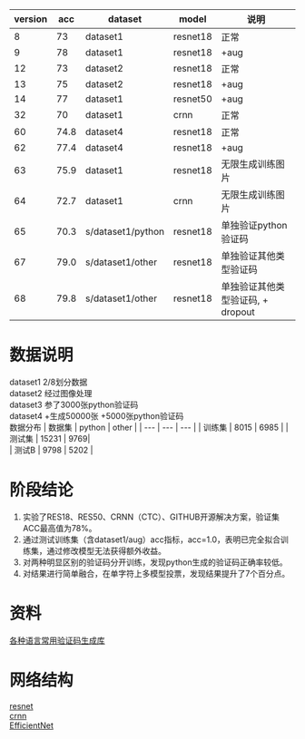 

|  version   | acc  |  dataset  | model |  说明  |
|  ----  | ----  | ----  | ----  | ---- |
| 8  | 73 | dataset1 | resnet18 |正常  |
| 9  | 78 | dataset1 | resnet18 |+aug  |
| 12 | 73 | dataset2 | resnet18 |正常   |
| 13 | 75 | dataset2 | resnet18 |+aug  |
| 14 | 77 | dataset1 | resnet50 |+aug |
| 32 | 70 | dataset1 | crnn     |正常 |
| 60 | 74.8 | dataset4 | resnet18 | 正常 |
| 62 | 77.4 | dataset4 | resnet18 | +aug |
| 63 | 75.9 | dataset1 |  resnet18 | 无限生成训练图片|
| 64 | 72.7 | dataset1 |  crnn | 无限生成训练图片|
| 65 | 70.3 | s/dataset1/python | resnet18 | 单独验证python验证码 |
| 67 | 79.0 | s/dataset1/other | resnet18 | 单独验证其他类型验证码 |
| 68 | 79.8 | s/dataset1/other | resnet18 | 单独验证其他类型验证码, + dropout |

# 数据说明
dataset1 2/8划分数据  
dataset2 经过图像处理  
dataset3 参了3000张python验证码  
dataset4 +生成50000张 +5000张python验证码  
数据分布
| 数据集 | python | other |
| ---   |  ---   | ---   |
| 训练集 |  8015 |  6985 |
| 测试集 |  15231 | 9769|       
|  测试B | 9798 | 5202 |
# 阶段结论
1. 实验了RES18、RES50、CRNN（CTC）、GITHUB开源解决方案，验证集ACC最高值为78%。
2. 通过测试训练集（含dataset1/aug）acc指标，acc=1.0，表明已完全拟合训练集，通过修改模型无法获得额外收益。
4. 对两种明显区别的验证码分开训练，发现python生成的验证码正确率较低。
3. 对结果进行简单融合，在单字符上多模型投票，发现结果提升了7个百分点。

# 资料

[各种语言常用验证码生成库](https://blog.csdn.net/qq_41895190/article/details/102527694)

# 网络结构  
[resnet](https://www.jianshu.com/p/085f4c8256f1)  
[crnn](https://zhuanlan.zhihu.com/p/26078299)  
[EfficientNet](https://blog.csdn.net/qq_37541097/article/details/114434046)
